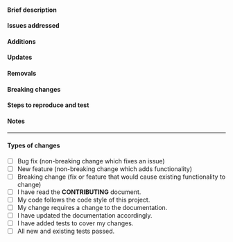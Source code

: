 <!-- Fill out the sections and do not forget the checklist at the bottom! :) -->

#### Brief description
<!-- Add a brief description of the changes, or provide some context as to why. -->

#### Issues addressed
<!-- 
  The issue(s) which this PR addresses. Ex:
  - Fixes #11
  - Fixes #22
  ...etc.

  Please remove this section if it does not apply to you.
-->

#### Additions
<!-- 
  List of additions.
  Please remove this section if it does not apply to you.
  - keywords: added, created
-->

#### Updates
<!-- 
  List of updates. 
  Please remove this section if it does not apply to you.
  - keywords: updated, modified
-->

#### Removals
<!--
  List of removals. 
  Please remove this section if it does not apply to you.
  - keywords: removed, deleted
-->

#### Breaking changes
<!-- 
  List of breaking changes.
  Please remove this section if it does not apply to you.
-->

#### Steps to reproduce and test
<!-- List down the steps to either reproduce or test out this PR. -->

#### Notes
<!-- Any additional info, or context you may want to provide. -->

---

#### Types of changes
<!--- What types of changes does your code introduce? Put an `x` in all the boxes that apply: -->
- [ ] Bug fix (non-breaking change which fixes an issue)
- [ ] New feature (non-breaking change which adds functionality)
- [ ] Breaking change (fix or feature that would cause existing functionality to change)
- [ ] I have read the **CONTRIBUTING** document.
- [ ] My code follows the code style of this project.
- [ ] My change requires a change to the documentation.
- [ ] I have updated the documentation accordingly.
- [ ] I have added tests to cover my changes.
- [ ] All new and existing tests passed.
